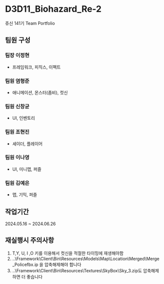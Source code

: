 # D3D11_Biohazard_Re-2

쥬신 141기 Team Portfolio

## 팀원 구성
### 팀장 이정현
  - 프레임워크, 피직스, 이펙트
### 팀원 염형준
  - 애니메이션, 몬스터(좀비), 컷신
### 팀원 신창균
  - UI, 인벤토리
### 팀원 조현진
  - 셰이더, 플레이어
### 팀원 이나영
  - UI, 미니맵, 퍼즐
### 팀원 김예은
  - 맵, 기믹, 퍼즐

## 작업기간
  2024.05.16 ~ 2024.06.26

## 재실행시 주의사항
  1. T,Y, U, I ,O 키를 이용해서 컷신을 적절한 타이밍에 재생해야함
  2. ..\Framework\Client\Bin\Resources\Models\Map\Location\Merged\Merge_Policefbx.ip 을 압축해제해야 합니다
  3. ..\Framework\Client\Bin\Resources\Textures\SkyBox\Sky_3.zip도 압축해제하면 더 좋습니다


